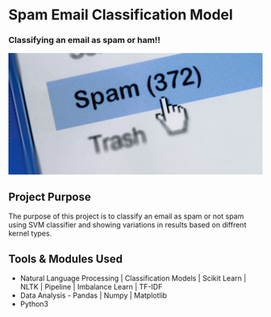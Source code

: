 # Spam Email Classification Model 
### Classifying an email as spam or ham!!

![Spam Email](images/spam.jpg)

## Project Purpose 

The purpose of this project is to classify an email as spam or not spam using SVM classifier and showing variations in results based on diffrent kernel types. 

## Tools & Modules Used

*   Natural Language Processing | Classification Models | Scikit Learn | NLTK | Pipeline | Imbalance Learn | TF-IDF
*   Data Analysis - Pandas | Numpy | Matplotlib
*   Python3
